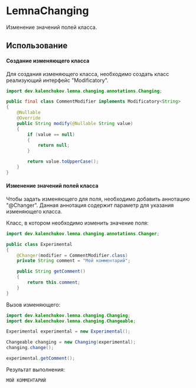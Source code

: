 # LemnaChanging
Изменение значений полей класса.

## Использование
#### Создание изменяющего класса
Для создания изменяющего класса, необходимо создать класс реализующий интерфейс "Modificatory".

```java
import dev.kalenchukov.lemna.changing.annotations.Changing;

public final class CommentModifier implements Modificatory<String>
{
	@Nullable
	@Override
	public String modify(@Nullable String value)
	{
		if (value == null)
		{
			return null;
		}

		return value.toUpperCase();
	}
}
```

#### Изменение значений полей класса
Чтобы задать изменяющего для поля, необходимо добавить аннотацию "@Changer".
Данная аннотация содержит параметр для указания изменяющего класса.

Класс, в котором необходимо изменить значение поля:
```java
import dev.kalenchukov.lemna.changing.annotations.Changer;

public class Experimental
{
	@Changer(modifier = CommentModifier.class)
	private String comment = "Мой комментарий";

	public String getComment()
	{
		return this.comment;
	}
}
```

Вызов изменяющего:
```java
import dev.kalenchukov.lemna.changing.Changing;
import dev.kalenchukov.lemna.changing.Changeable;

Experimental experimental = new Experimental();

Changeable changing = new Changing(experimental);
changing.change();

experimental.getComment();
```

Результат выполнения:
```
МОЙ КОММЕНТАРИЙ
```
